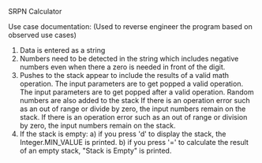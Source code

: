 SRPN Calculator

Use case documentation:
(Used to reverse engineer the program based on observed use cases)

1. Data is entered as a string
2. Numbers need to be detected in the string which includes negative numbers even when there a zero is needed in front of
the digit.
3. Pushes to the stack appear to include the results of a valid math operation. The input parameters are to get popped 
a valid operation.  The input parameters are to get popped after a valid operation. Random numbers are also added to the stack
If there is an operation error such as an out of range or divide by zero, the input numbers remain on the stack. If there
is an operation error such as an out of range or division by zero, the input numbers remain on the stack.
4. If the stack is empty:
a) if you press 'd' to display the stack, the Integer.MIN_VALUE is printed.
b) if you press '=' to calculate the result of an empty stack, "Stack is Empty" is printed.
